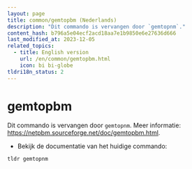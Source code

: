 ```yaml
---
layout: page
title: common/gemtopbm (Nederlands)
description: "Dit commando is vervangen door `gemtopnm`."
content_hash: b796a5e04ecf2acd18aa7e1b9850e6e27636d666
last_modified_at: 2023-12-05
related_topics:
  - title: English version
    url: /en/common/gemtopbm.html
    icon: bi bi-globe
tldri18n_status: 2
---
```

# gemtopbm

Dit commando is vervangen door `gemtopnm`.
Meer informatie: <https://netpbm.sourceforge.net/doc/gemtopbm.html>.

- Bekijk de documentatie van het huidige commando:

`tldr gemtopnm`
